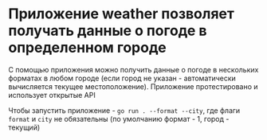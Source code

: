 # Приложение weather позволяет получать данные о погоде в определенном городе

С помощью приложения можно получить данные о погоде в нескольких форматах в любом городе (если город не указан - автоматически вычисляется текущее местоположение). Приложение протестировано и использует открытые API

Чтобы запустить приложение - `go run . --format --city`, где флаги `format` и `city` не обязательны (по умолчанию формат - 1, город - текущий)
